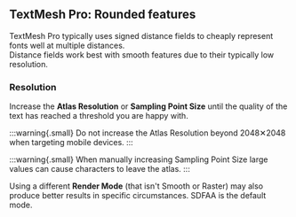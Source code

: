## TextMesh Pro: Rounded features

TextMesh Pro typically uses signed distance fields to cheaply represent fonts well at multiple distances.  
Distance fields work best with smooth features due to their typically low resolution.

### Resolution
Increase the **Atlas Resolution** or **Sampling Point Size** until the quality of the text has reached a threshold you are happy with.  

:::warning{.small}
Do not increase the Atlas Resolution beyond 2048✕2048 when targeting mobile devices.
:::

:::warning{.small}
When manually increasing Sampling Point Size large values can cause characters to leave the atlas.
:::

Using a different **Render Mode** (that isn't Smooth or Raster) may also produce better results in specific circumstances. SDFAA is the default mode.